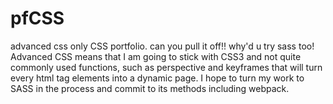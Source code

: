 # pfCSS
advanced css only CSS portfolio. can you pull it off!! why'd u try sass too!
Advanced CSS means that I am going to stick with CSS3 and not quite commonly used functions, such as perspective and keyframes that will turn every html tag elements into a dynamic page.
I hope to turn my work to SASS in the process and commit to its methods including webpack.
